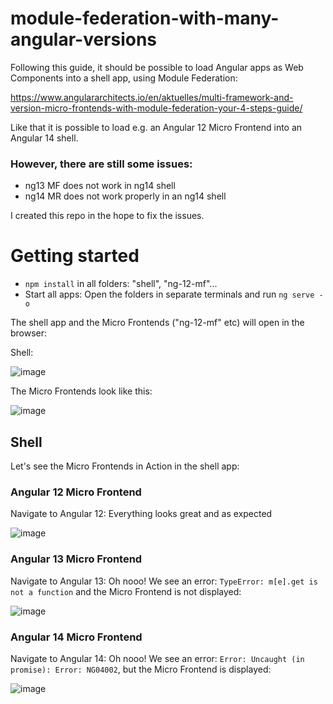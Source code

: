 # module-federation-with-many-angular-versions

Following this guide, it should be possible to load Angular apps as Web Components into a shell app, using Module Federation:

https://www.angulararchitects.io/en/aktuelles/multi-framework-and-version-micro-frontends-with-module-federation-your-4-steps-guide/

Like that it is possible to load e.g. an Angular 12 Micro Frontend into an Angular 14 shell.

### However, there are still some issues:

- ng13 MF does not work in ng14 shell
- ng14 MR does not work properly in an ng14 shell

I created this repo in the hope to fix the issues.

# Getting started

- `npm install` in all folders: "shell", "ng-12-mf"...
- Start all apps: Open the folders in separate terminals and run `ng serve -o`

The shell app and the Micro Frontends ("ng-12-mf" etc) will open in the browser:

Shell:

![image](https://user-images.githubusercontent.com/1272446/215782369-521688ef-edf8-4470-943c-4478b21f9143.png)


The Micro Frontends look like this:

![image](https://user-images.githubusercontent.com/1272446/215782521-24d7c70c-072d-464a-87c0-4a8be925f584.png)


## Shell

Let's see the Micro Frontends in Action in the shell app:

### Angular 12 Micro Frontend

Navigate to Angular 12: Everything looks great and as expected

![image](https://user-images.githubusercontent.com/1272446/215782718-0ee4aa21-b89a-49d6-94bc-eb43b5ad49a8.png)

### Angular 13 Micro Frontend

Navigate to Angular 13: Oh nooo! We see an error: `TypeError: m[e].get is not a function` and the Micro Frontend is not displayed:

![image](https://user-images.githubusercontent.com/1272446/215783459-6fba6257-1922-4ce1-884b-cfe23b3e7081.png)

### Angular 14 Micro Frontend

Navigate to Angular 14: Oh nooo! We see an error: `Error: Uncaught (in promise): Error: NG04002`, but the Micro Frontend is displayed:

![image](https://user-images.githubusercontent.com/1272446/215783849-a8885a2c-1919-404e-a1ad-ca5f3fffb7f6.png)



